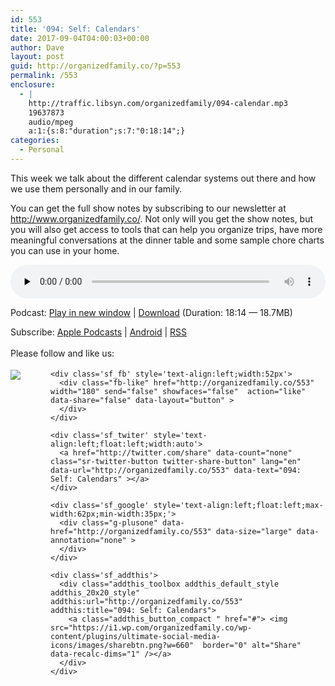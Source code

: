 ```yaml
---
id: 553
title: '094: Self: Calendars'
date: 2017-09-04T04:00:03+00:00
author: Dave
layout: post
guid: http://organizedfamily.co/?p=553
permalink: /553
enclosure:
  - |
    http://traffic.libsyn.com/organizedfamily/094-calendar.mp3
    19637873
    audio/mpeg
    a:1:{s:8:"duration";s:7:"0:18:14";}
categories:
  - Personal
---
```

This week we talk about the different calendar systems out there and how we use them personally and in our family.

You can get the full show notes by subscribing to our newsletter at <http://www.organizedfamily.co/>. Not only will you get the show notes, but you will also get access to tools that can help you organize trips, have more meaningful conversations at the dinner table and some sample chore charts you can use in your home.

<div class="powerpress_player" id="powerpress_player_5415">
  <audio class="wp-audio-shortcode" id="audio-553-95" preload="none" style="width: 100%;" controls="controls"><source type="audio/mpeg" src="http://traffic.libsyn.com/organizedfamily/094-calendar.mp3?_=95" /><a href="http://traffic.libsyn.com/organizedfamily/094-calendar.mp3">http://traffic.libsyn.com/organizedfamily/094-calendar.mp3</a></audio>
</div>

<p class="powerpress_links powerpress_links_mp3">
  Podcast: <a href="http://traffic.libsyn.com/organizedfamily/094-calendar.mp3" class="powerpress_link_pinw" target="_blank" title="Play in new window" onclick="return powerpress_pinw('http://organizedfamily.co/?powerpress_pinw=553-podcast');" rel="nofollow">Play in new window</a> | <a href="http://traffic.libsyn.com/organizedfamily/094-calendar.mp3" class="powerpress_link_d" title="Download" rel="nofollow" download="094-calendar.mp3">Download</a> (Duration: 18:14 &#8212; 18.7MB)
</p>

<p class="powerpress_links powerpress_subscribe_links">
  Subscribe: <a href="https://itunes.apple.com/us/podcast/organized-family/id1047979605?mt=2&ls=1#episodeGuid=http%3A%2F%2Forganizedfamily.co%2F%3Fp%3D553" class="powerpress_link_subscribe powerpress_link_subscribe_itunes" title="Subscribe on Apple Podcasts" rel="nofollow">Apple Podcasts</a> | <a href="http://subscribeonandroid.com/organizedfamily.co/feed/podcast" class="powerpress_link_subscribe powerpress_link_subscribe_android" title="Subscribe on Android" rel="nofollow">Android</a> | <a href="http://organizedfamily.co/feed/podcast" class="powerpress_link_subscribe powerpress_link_subscribe_rss" title="Subscribe via RSS" rel="nofollow">RSS</a>
</p>

<div class='sfsi_Sicons' style='width: 100%; display: inline-block; vertical-align: middle; text-align:left'>
  <div style='margin:0px 8px 0px 0px; line-height: 24px'>
    <span>Please follow and like us:</span>
  </div>
  
  <div class='sfsi_socialwpr'>
    <div class='sf_subscrbe' style='text-align:left;float:left;width:64px'>
      <a href="http://www.specificfeeds.com/widget/emailsubscribe/MTc5ODgx/OA==/" target="_blank"><img src="https://i2.wp.com/organizedfamily.co/wp-content/plugins/ultimate-social-media-icons/images/follow_subscribe.png?w=660" data-recalc-dims="1" /></a>
    </div>
    
    <div class='sf_fb' style='text-align:left;width:52px'>
      <div class="fb-like" href="http://organizedfamily.co/553" width="180" send="false" showfaces="false"  action="like" data-share="false" data-layout="button" >
      </div>
    </div>
    
    <div class='sf_twiter' style='text-align:left;float:left;width:auto'>
      <a href="http://twitter.com/share" data-count="none" class="sr-twitter-button twitter-share-button" lang="en" data-url="http://organizedfamily.co/553" data-text="094: Self: Calendars" ></a>
    </div>
    
    <div class='sf_google' style='text-align:left;float:left;max-width:62px;min-width:35px;'>
      <div class="g-plusone" data-href="http://organizedfamily.co/553" data-size="large" data-annotation="none" >
      </div>
    </div>
    
    <div class='sf_addthis'>
      <div class="addthis_toolbox addthis_default_style addthis_20x20_style" addthis:url="http://organizedfamily.co/553" addthis:title="094: Self: Calendars">
        <a class="addthis_button_compact " href="#"> <img src="https://i1.wp.com/organizedfamily.co/wp-content/plugins/ultimate-social-media-icons/images/sharebtn.png?w=660"  border="0" alt="Share" data-recalc-dims="1" /></a>
      </div>
    </div>
  </div>
</div>